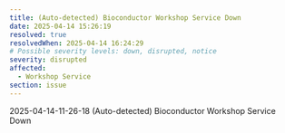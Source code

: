```yaml
---
title: (Auto-detected) Bioconductor Workshop Service Down
date: 2025-04-14 15:26:19
resolved: true
resolvedWhen: 2025-04-14 16:24:29
# Possible severity levels: down, disrupted, notice
severity: disrupted
affected:
  - Workshop Service
section: issue
---
```


2025-04-14-11-26-18 (Auto-detected) Bioconductor Workshop Service Down

